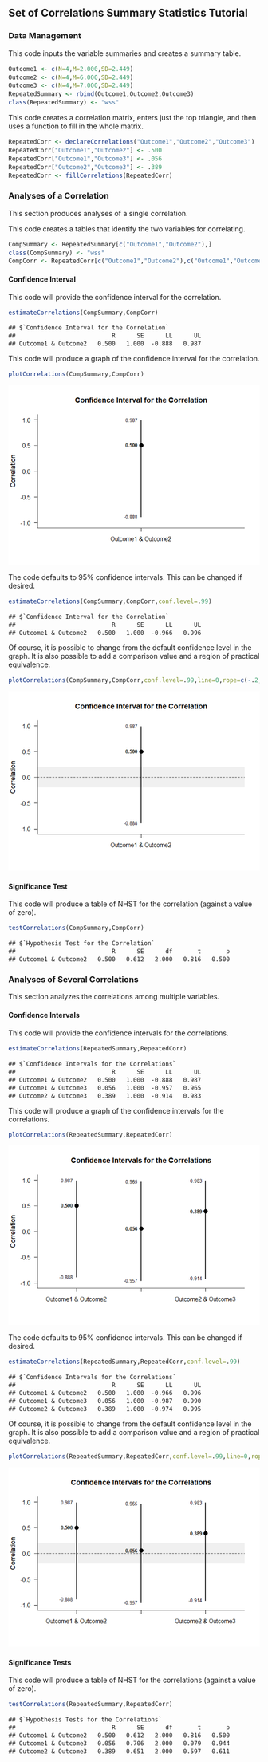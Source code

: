 
## Set of Correlations Summary Statistics Tutorial

### Data Management

This code inputs the variable summaries and creates a summary table.

```r
Outcome1 <- c(N=4,M=2.000,SD=2.449)
Outcome2 <- c(N=4,M=6.000,SD=2.449)
Outcome3 <- c(N=4,M=7.000,SD=2.449)
RepeatedSummary <- rbind(Outcome1,Outcome2,Outcome3)
class(RepeatedSummary) <- "wss"
```

This code creates a correlation matrix, enters just the top triangle, and then uses a function to fill in the whole matrix.

```r
RepeatedCorr <- declareCorrelations("Outcome1","Outcome2","Outcome3")
RepeatedCorr["Outcome1","Outcome2"] <- .500
RepeatedCorr["Outcome1","Outcome3"] <- .056
RepeatedCorr["Outcome2","Outcome3"] <- .389
RepeatedCorr <- fillCorrelations(RepeatedCorr)
```

### Analyses of a Correlation

This section produces analyses of a single correlation.

This code creates a tables that identify the two variables for correlating.

```r
CompSummary <- RepeatedSummary[c("Outcome1","Outcome2"),]
class(CompSummary) <- "wss"
CompCorr <- RepeatedCorr[c("Outcome1","Outcome2"),c("Outcome1","Outcome2")]
```

#### Confidence Interval

This code will provide the confidence interval for the correlation.

```r
estimateCorrelations(CompSummary,CompCorr)
```

```
## $`Confidence Interval for the Correlation`
##                           R      SE      LL      UL
## Outcome1 & Outcome2   0.500   1.000  -0.888   0.987
```

This code will produce a graph of the confidence interval for the correlation.

```r
plotCorrelations(CompSummary,CompCorr)
```

![](figures/RepeatedCorrelation-A-1.png)<!-- -->

The code defaults to 95% confidence intervals. This can be changed if desired.

```r
estimateCorrelations(CompSummary,CompCorr,conf.level=.99)
```

```
## $`Confidence Interval for the Correlation`
##                           R      SE      LL      UL
## Outcome1 & Outcome2   0.500   1.000  -0.966   0.996
```

Of course, it is possible to change from the default confidence level in the graph. It is also possible to add a comparison value and a region of practical equivalence.

```r
plotCorrelations(CompSummary,CompCorr,conf.level=.99,line=0,rope=c(-.2,.2))
```

![](figures/RepeatedCorrelation-B-1.png)<!-- -->

#### Significance Test

This code will produce a table of NHST for the correlation (against a value of zero).

```r
testCorrelations(CompSummary,CompCorr)
```

```
## $`Hypothesis Test for the Correlation`
##                           R      SE      df       t       p
## Outcome1 & Outcome2   0.500   0.612   2.000   0.816   0.500
```

### Analyses of Several Correlations

This section analyzes the correlations among multiple variables.

#### Confidence Intervals

This code will provide the confidence intervals for the correlations.

```r
estimateCorrelations(RepeatedSummary,RepeatedCorr)
```

```
## $`Confidence Intervals for the Correlations`
##                           R      SE      LL      UL
## Outcome1 & Outcome2   0.500   1.000  -0.888   0.987
## Outcome1 & Outcome3   0.056   1.000  -0.957   0.965
## Outcome2 & Outcome3   0.389   1.000  -0.914   0.983
```

This code will produce a graph of the confidence intervals for the correlations.

```r
plotCorrelations(RepeatedSummary,RepeatedCorr)
```

![](figures/RepeatedCorrelations-A-1.png)<!-- -->

The code defaults to 95% confidence intervals. This can be changed if desired.

```r
estimateCorrelations(RepeatedSummary,RepeatedCorr,conf.level=.99)
```

```
## $`Confidence Intervals for the Correlations`
##                           R      SE      LL      UL
## Outcome1 & Outcome2   0.500   1.000  -0.966   0.996
## Outcome1 & Outcome3   0.056   1.000  -0.987   0.990
## Outcome2 & Outcome3   0.389   1.000  -0.974   0.995
```

Of course, it is possible to change from the default confidence level in the graph. It is also possible to add a comparison value and a region of practical equivalence.

```r
plotCorrelations(RepeatedSummary,RepeatedCorr,conf.level=.99,line=0,rope=c(-.2,.2))
```

![](figures/RepeatedCorrelations-B-1.png)<!-- -->

#### Significance Tests

This code will produce a table of NHST for the correlations (against a value of zero).

```r
testCorrelations(RepeatedSummary,RepeatedCorr)
```

```
## $`Hypothesis Tests for the Correlations`
##                           R      SE      df       t       p
## Outcome1 & Outcome2   0.500   0.612   2.000   0.816   0.500
## Outcome1 & Outcome3   0.056   0.706   2.000   0.079   0.944
## Outcome2 & Outcome3   0.389   0.651   2.000   0.597   0.611
```
